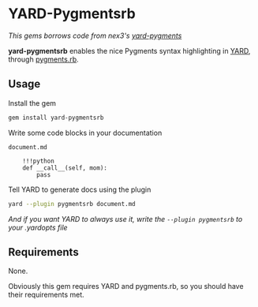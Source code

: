 # YARD-Pygmentsrb

_This gems borrows code from nex3's [yard-pygments](https://github.com/nex3/yard-pygments)_

**yard-pygmentsrb** enables the nice Pygments syntax highlighting in [YARD](http://yardoc.org),
through [pygments.rb](https://github.com/tmm1/pygments.rb).

## Usage

Install the gem

```sh
gem install yard-pygmentsrb
```

Write some code blocks in your documentation

`document.md`

```
    !!!python
    def __call__(self, mom):
        pass
```

Tell YARD to generate docs using the plugin

```sh
yard --plugin pygmentsrb document.md
```

_And if you want YARD to always use it, write the `--plugin pygmentsrb` to your
.yardopts file_

## Requirements

None.

Obviously this gem requires YARD and pygments.rb, so you should have their
requirements met.
